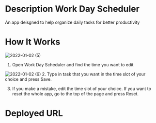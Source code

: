 # Description Work Day Scheduler 
An app deisgned to help organize daily tasks for better productivity

# How It Works

![2022-01-02 (5)](https://user-images.githubusercontent.com/74362605/147886152-d3934b6f-c161-4532-b5f2-c61a4fd25da9.png)
1. Open Work Day Scheduler and find the time you want to edit


![2022-01-02 (6)](https://user-images.githubusercontent.com/74362605/147886197-f0e3009f-af6e-40cf-924f-c061e62ed35f.png)
2. Type in task that you want in the time slot of your choice and press Save.

3. If you make a mistake, edit the time slot of your choice. If you want to reset the whole app, go to the top of the page and press Reset.

# Deployed URL 


